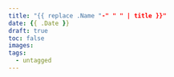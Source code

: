 ```yaml
---
title: "{{ replace .Name "-" " " | title }}"
date: {{ .Date }}
draft: true
toc: false
images:
tags:
  - untagged
---
```


